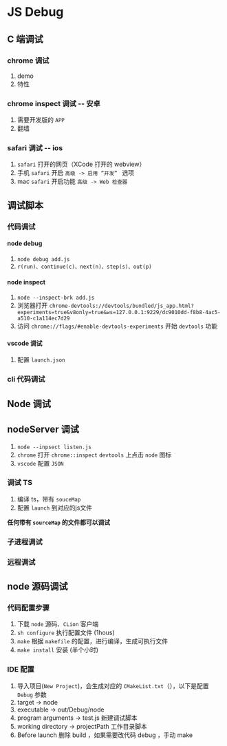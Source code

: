 # JS Debug
## C 端调试
### chrome 调试
1. demo
2. 特性
### chrome inspect 调试 -- 安卓
1. 需要开发版的 `APP`
2. 翻墙
### safari 调试 -- ios
1. `safari` 打开的网页（XCode 打开的 webview）
2. 手机 `safari` 开启 `高级 -> 启用 “开发” ` 选项
3. mac `safari` 开启功能 `高级 -> Web 检查器`
## 调试脚本
### 代码调试
#### node debug
1. `node debug add.js`
2. `r(run)、continue(c)、next(n)、step(s)、out(p)`
#### node inspect
1. `node --inspect-brk add.js`
2. 浏览器打开 `chrome-devtools://devtools/bundled/js_app.html?experiments=true&v8only=true&ws=127.0.0.1:9229/dc9010dd-f8b8-4ac5-a510-c1a114ec7d29`
3. 访问 `chrome://flags/#enable-devtools-experiments` 开始 `devtools` 功能
#### vscode 调试
1. 配置 `launch.json`
### cli 代码调试
## Node 调试
## nodeServer 调试
1. `node --inpsect listen.js`
2. `chrome` 打开 `chrome::inspect`  `devtools` 上点击 `node` 图标
3. `vscode` 配置 `JSON`
### 调试 TS 
1. 编译 ts，带有 `souceMap`
2. 配置 `launch` 到对应的js文件

**任何带有 `sourceMap` 的文件都可以调试**
### 子进程调试
### 远程调试
## node 源码调试
### 代码配置步骤
1. 下载 `node` 源码、`CLion` 客户端
2. `sh configure` 执行配置文件 (1hous)
3. `make` 根据 `makefile` 的配置，进行编译，生成可执行文件
4. `make install` 安装 (半个小时)
### IDE 配置
1. 导入项目(`New Project`)，会生成对应的 `CMakeList.txt`（），以下是配置 `Debug` 参数
2. target -> node
3. executable -> out/Debug/node
4. program arguments -> test.js 新建调试脚本
5. working directory -> projectPath  工作目录脚本
6. Before launch 删除 build ，如果需要改代码 debug ，手动 make



